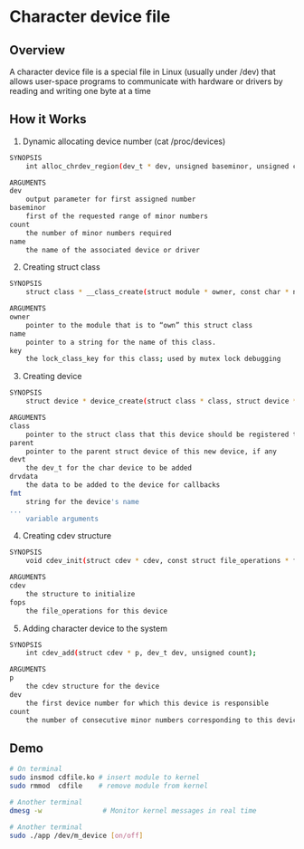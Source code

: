 # Character device file
## Overview
A character device file is a special file in Linux (usually under /dev) that allows user-space programs to communicate with hardware or drivers by reading and writing one byte at a time

## How it Works
1. Dynamic allocating device number (cat /proc/devices)
```bash
SYNOPSIS
    int alloc_chrdev_region(dev_t * dev, unsigned baseminor, unsigned count, const char * name);

ARGUMENTS
dev
    output parameter for first assigned number
baseminor
    first of the requested range of minor numbers
count
    the number of minor numbers required
name
    the name of the associated device or driver
```

2. Creating struct class
```bash
SYNOPSIS
    struct class * __class_create(struct module * owner, const char * name, struct lock_class_key * key);

ARGUMENTS
owner
    pointer to the module that is to “own” this struct class
name
    pointer to a string for the name of this class.
key
    the lock_class_key for this class; used by mutex lock debugging

```

3. Creating device
```bash
SYNOPSIS
    struct device * device_create(struct class * class, struct device * parent, dev_t devt, void * drvdata, const char * fmt, ...);

ARGUMENTS
class
    pointer to the struct class that this device should be registered to
parent
    pointer to the parent struct device of this new device, if any
devt
    the dev_t for the char device to be added
drvdata
    the data to be added to the device for callbacks
fmt
    string for the device's name
...
    variable arguments

```

4. Creating cdev structure
```bash
SYNOPSIS
    void cdev_init(struct cdev * cdev, const struct file_operations * fops);

ARGUMENTS
cdev
    the structure to initialize
fops
    the file_operations for this device
```

5. Adding character device to the system 
```bash
SYNOPSIS
    int cdev_add(struct cdev * p, dev_t dev, unsigned count);

ARGUMENTS
p
    the cdev structure for the device
dev
    the first device number for which this device is responsible
count
    the number of consecutive minor numbers corresponding to this device
``` 

## Demo
```bash
# On terminal
sudo insmod cdfile.ko # insert module to kernel
sudo rmmod  cdfile    # remove module from kernel

# Another terminal
dmesg -w               # Monitor kernel messages in real time

# Another terminal
sudo ./app /dev/m_device [on/off]

```


